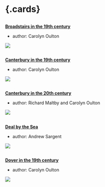 <param ve-config 
       title="Places A-H"
       banner="/images/banners/19c.jpg"
       layout="index">

# {.cards}

##
**[Broadstairs in the 19th century](/dickens/broadstairs-19th-century/)**

- author: Carolyn Oulton

![](https://iiif.juncture-digital.org/thumbnail?url=https://stor.artstor.org/stor/09e1b362-e980-44dd-947b-801070eb499e)

##
**[Canterbury in the 19th century](/19c/19c-canterbury/)**

- author: Carolyn Oulton

![](https://iiif.juncture-digital.org/thumbnail?url=https://stor.artstor.org/stor/fb97b8a2-50de-4cae-b35b-7aedb06de42b)

##
**[Canterbury in the 20th century](/canterbury/20c-canterbury-home/)**

- author: Richard Maltby and Carolyn Oulton

![](https://iiif.juncture-digital.org/thumbnail?url=https://stor.artstor.org/stor/000006fe-369e-488c-909b-955d19db4123)

##
**[Deal by the Sea](/seascape/deal/)**

- author: Andrew Sargent

![](https://iiif.juncture-digital.org/thumbnail?url=https://stor.artstor.org/stor/551e553e-279c-4516-bd54-4d5b78366bce)

##
**[Dover in the 19th century](/19c/19c-dover/)**

- author: Carolyn Oulton

![](https://iiif.juncture-digital.org/thumbnail?url=https://stor.artstor.org/stor/5681241b-c069-45f0-8da5-fecdb173465a)


